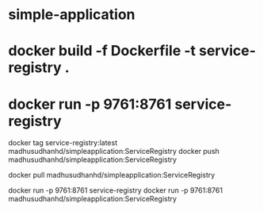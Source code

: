 # simple-application

# docker build -f Dockerfile -t service-registry .

# docker run -p 9761:8761 service-registry


docker tag service-registry:latest madhusudhanhd/simpleapplication:ServiceRegistry
docker push madhusudhanhd/simpleapplication:ServiceRegistry

docker pull madhusudhanhd/simpleapplication:ServiceRegistry

docker run -p 9761:8761 service-registry
docker run -p 9761:8761 madhusudhanhd/simpleapplication:ServiceRegistry